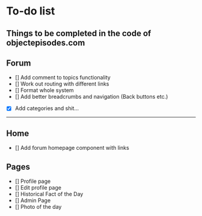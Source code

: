 # To-do list
Things to be completed in the code of objectepisodes.com
---
## Forum
- [] Add comment to topics functionality
- [] Work out routing with different links
- [] Format whole system
- [] Add better breadcrumbs and navigation (Back buttons etc.)
- [x] Add categories and shit...

---

## Home
- [] Add forum homepage component with links

## Pages
- [] Profile page
- [] Edit profile page
- [] Historical Fact of the Day
- [] Admin Page
- [] Photo of the day